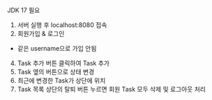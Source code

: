 JDK 17 필요

1. 서버 실행 후 localhost:8080 접속
2. 회원가입 & 로그인
 - 같은 username으로 가입 안됨
4. Task 추가 버튼 클릭하여 Task 추가
5. Task 옆의 버튼으로 상태 변경
6. 최근에 변경한 Task가 상단에 위치
7. Task 목록 상단의 탈퇴 버튼 누르면 회원 Task 모두 삭제 및 로그아웃 처리

